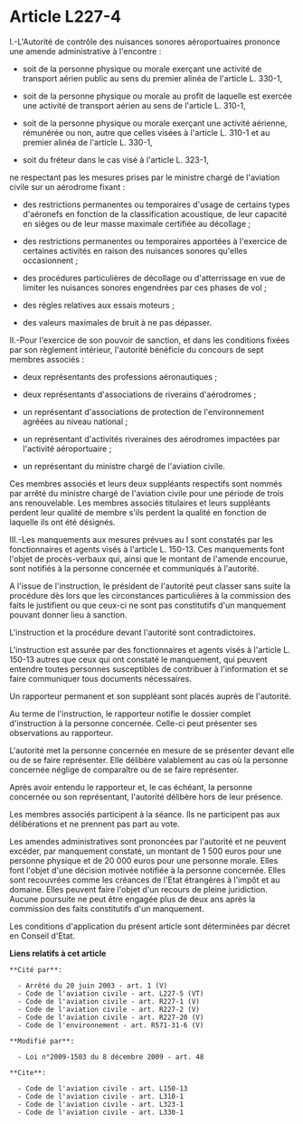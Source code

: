 # Article L227-4

I.-L'Autorité de contrôle des nuisances sonores aéroportuaires prononce une amende administrative à l'encontre :

- soit de la personne physique ou morale exerçant une activité de transport aérien public au sens du premier alinéa de
l'article L. 330-1,

- soit de la personne physique ou morale au profit de laquelle est exercée une activité de transport aérien au sens de
l'article L. 310-1,

- soit de la personne physique ou morale exerçant une activité aérienne, rémunérée ou non, autre que celles visées à
l'article L. 310-1 et au premier alinéa de l'article L. 330-1,

- soit du fréteur dans le cas visé à l'article L. 323-1, 

ne respectant pas les mesures prises par le ministre chargé de l'aviation civile sur un aérodrome fixant :

- des restrictions permanentes ou temporaires d'usage de certains types d'aéronefs en fonction de la classification
acoustique, de leur capacité en sièges ou de leur masse maximale certifiée au décollage ;

- des restrictions permanentes ou temporaires apportées à l'exercice de certaines activités en raison des nuisances sonores
qu'elles occasionnent ;

- des procédures particulières de décollage ou d'atterrissage en vue de limiter les nuisances sonores engendrées par ces
phases de vol ;

- des règles relatives aux essais moteurs ;

- des valeurs maximales de bruit à ne pas dépasser. 

II.-Pour l'exercice de son pouvoir de sanction, et dans les conditions fixées par son règlement intérieur, l'autorité
bénéficie du concours de sept membres associés :

- deux représentants des professions aéronautiques ;

- deux représentants d'associations de riverains d'aérodromes ;

- un représentant d'associations de protection de l'environnement agréées au niveau national ;

- un représentant d'activités riveraines des aérodromes impactées par l'activité aéroportuaire ;

- un représentant du ministre chargé de l'aviation civile. 

Ces membres associés et leurs deux suppléants respectifs sont nommés par arrêté du ministre chargé de l'aviation civile pour
une période de trois ans renouvelable. Les membres associés titulaires et leurs suppléants perdent leur qualité de membre
s'ils perdent la qualité en fonction de laquelle ils ont été désignés. 

III.-Les manquements aux mesures prévues au I sont constatés par les fonctionnaires et agents visés à l'article L. 150-13.
Ces manquements font l'objet de procès-verbaux qui, ainsi que le montant de l'amende encourue, sont notifiés à la personne
concernée et communiqués à l'autorité.

A l'issue de l'instruction, le président de l'autorité peut classer sans suite la procédure dès lors que les circonstances
particulières à la commission des faits le justifient ou que ceux-ci ne sont pas constitutifs d'un manquement pouvant donner
lieu à sanction.

L'instruction et la procédure devant l'autorité sont contradictoires.

L'instruction est assurée par des fonctionnaires et agents visés à l'article L. 150-13 autres que ceux qui ont constaté le
manquement, qui peuvent entendre toutes personnes susceptibles de contribuer à l'information et se faire communiquer tous
documents nécessaires. 

Un rapporteur permanent et son suppléant sont placés auprès de l'autorité. 

Au terme de l'instruction, le rapporteur notifie le dossier complet d'instruction à la personne concernée. Celle-ci peut
présenter ses observations au rapporteur.

L'autorité met la personne concernée en mesure de se présenter devant elle ou de se faire représenter. Elle délibère
valablement au cas où la personne concernée néglige de comparaître ou de se faire représenter. 

Après avoir entendu le rapporteur et, le cas échéant, la personne concernée ou son représentant, l'autorité délibère hors de
leur présence. 

Les membres associés participent à la séance. Ils ne participent pas aux délibérations et ne prennent pas part au vote. 

Les amendes administratives sont prononcées par l'autorité et ne peuvent excéder, par manquement constaté, un montant de 1
500 euros pour une personne physique et de 20 000 euros pour une personne morale. Elles font l'objet d'une décision motivée
notifiée à la personne concernée. Elles sont recouvrées comme les créances de l'Etat étrangères à l'impôt et au domaine.
Elles peuvent faire l'objet d'un recours de pleine juridiction. Aucune poursuite ne peut être engagée plus de deux ans après
la commission des faits constitutifs d'un manquement. 

Les conditions d'application du présent article sont déterminées par décret en Conseil d'Etat.

**Liens relatifs à cet article**

	**Cité par**:

	  - Arrêté du 20 juin 2003 - art. 1 (V)
	  - Code de l'aviation civile - art. L227-5 (VT)
	  - Code de l'aviation civile - art. R227-1 (V)
	  - Code de l'aviation civile - art. R227-2 (V)
	  - Code de l'aviation civile - art. R227-20 (V)
	  - Code de l'environnement - art. R571-31-6 (V)

	**Modifié par**:

	  - Loi n°2009-1503 du 8 décembre 2009 - art. 48

	**Cite**:

	  - Code de l'aviation civile - art. L150-13
	  - Code de l'aviation civile - art. L310-1
	  - Code de l'aviation civile - art. L323-1
	  - Code de l'aviation civile - art. L330-1
